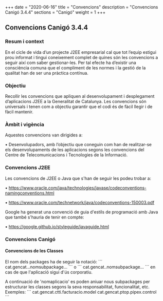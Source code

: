 +++
date        = "2020-06-16"
title       = "Convencions"
description = "Convencions Canigó 3.4.4"
sections    = "Canigó"
weight      = 1
+++

## Convencions Canigó 3.4.4

### Resum i context

En el cicle de vida d’un projecte J2EE empresarial cal que tot l’equip estigui prou informat i tingui coneixement complet de quines són les convencions a seguir així com saber gestionar-les. Per tal efecte ha d’existir una consciència comuna que el compliment de les normes i la gestió de la qualitat han de ser una pràctica contínua.

### Objectiu

Recollir les convencions que apliquen al desenvolupament i desplegament d’aplicacions J2EE a la Generalitat de Catalunya.
Les convencions són universals i tenen com a objectiu garantir que el codi és de fàcil llegir i de fàcil mantenir.


### Àmbit i vigència

Aquestes convencions van dirigides a:

• Desenvolupadors, amb l’objectiu que coneguin com han de realitzar-se els desenvolupaments de les aplicacions segons les convencions del Centre de Telecomunicacions i Tecnologies de la Informació.

### Convencions J2EE

Les convencions de J2EE o Java que s'han de seguir les podeu trobar a:

• https://www.oracle.com/java/technologies/javase/codeconventions-namingconventions.html

• https://www.oracle.com/technetwork/java/codeconventions-150003.pdf

Google ha generat una convenció de guia d'estils de programació amb Java que també s'hauria de tenir en compte:

• https://google.github.io/styleguide/javaguide.html


### Convencions Canigó

#### Convencions de les Classes

El nom dels packages ha de seguir la notació:
´´´
cat.gencat.<ambit>.<nomaplicacio>.nomsubpackage...
´´´
o
´´´
cat.gencat.<nomaplicacio>.nomsubpackage...
´´´
en cas de que l'aplicació sigui d'ús corporatiu.

A continuació de 'nomaplicacio' es poden aniuar nous subpackages per estructurar les classes segons la seva responsabilitat, funcionalitat, etc.
Exemples:
´´´
cat.gencat.ctti.facturacio.model
cat.gencat.ptop.pipex.control
´´´


